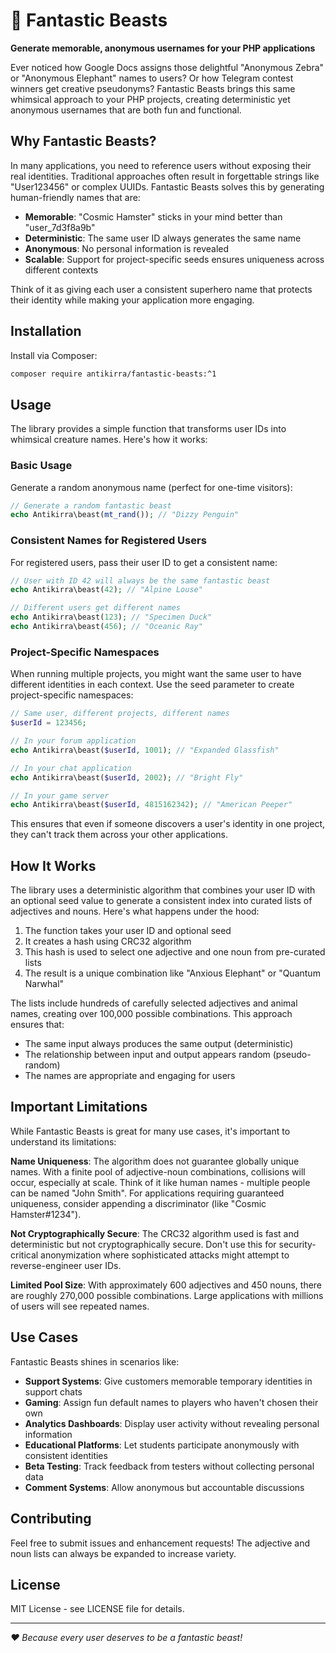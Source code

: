 # 🦄 Fantastic Beasts

**Generate memorable, anonymous usernames for your PHP applications**

Ever noticed how Google Docs assigns those delightful "Anonymous Zebra" or "Anonymous Elephant" names to users? Or how Telegram contest winners get creative pseudonyms? Fantastic Beasts brings this same whimsical approach to your PHP projects, creating deterministic yet anonymous usernames that are both fun and functional.

## Why Fantastic Beasts?

In many applications, you need to reference users without exposing their real identities. Traditional approaches often result in forgettable strings like "User123456" or complex UUIDs. Fantastic Beasts solves this by generating human-friendly names that are:

- **Memorable**: "Cosmic Hamster" sticks in your mind better than "user_7d3f8a9b"
- **Deterministic**: The same user ID always generates the same name
- **Anonymous**: No personal information is revealed
- **Scalable**: Support for project-specific seeds ensures uniqueness across different contexts

Think of it as giving each user a consistent superhero name that protects their identity while making your application more engaging.

## Installation

Install via Composer:

```bash
composer require antikirra/fantastic-beasts:^1
```

## Usage

The library provides a simple function that transforms user IDs into whimsical creature names. Here's how it works:

### Basic Usage

Generate a random anonymous name (perfect for one-time visitors):

```php
// Generate a random fantastic beast
echo Antikirra\beast(mt_rand()); // "Dizzy Penguin"
```

### Consistent Names for Registered Users

For registered users, pass their user ID to get a consistent name:

```php
// User with ID 42 will always be the same fantastic beast
echo Antikirra\beast(42); // "Alpine Louse"

// Different users get different names
echo Antikirra\beast(123); // "Specimen Duck"
echo Antikirra\beast(456); // "Oceanic Ray"
```

### Project-Specific Namespaces

When running multiple projects, you might want the same user to have different identities in each context. Use the seed parameter to create project-specific namespaces:

```php
// Same user, different projects, different names
$userId = 123456;

// In your forum application
echo Antikirra\beast($userId, 1001); // "Expanded Glassfish"

// In your chat application  
echo Antikirra\beast($userId, 2002); // "Bright Fly"

// In your game server
echo Antikirra\beast($userId, 4815162342); // "American Peeper"
```

This ensures that even if someone discovers a user's identity in one project, they can't track them across your other applications.

## How It Works

The library uses a deterministic algorithm that combines your user ID with an optional seed value to generate a consistent index into curated lists of adjectives and nouns. Here's what happens under the hood:

1. The function takes your user ID and optional seed
2. It creates a hash using CRC32 algorithm
3. This hash is used to select one adjective and one noun from pre-curated lists
4. The result is a unique combination like "Anxious Elephant" or "Quantum Narwhal"

The lists include hundreds of carefully selected adjectives and animal names, creating over 100,000 possible combinations. This approach ensures that:

- The same input always produces the same output (deterministic)
- The relationship between input and output appears random (pseudo-random)
- The names are appropriate and engaging for users

## Important Limitations

While Fantastic Beasts is great for many use cases, it's important to understand its limitations:

**Name Uniqueness**: The algorithm does not guarantee globally unique names. With a finite pool of adjective-noun combinations, collisions will occur, especially at scale. Think of it like human names - multiple people can be named "John Smith". For applications requiring guaranteed uniqueness, consider appending a discriminator (like "Cosmic Hamster#1234").

**Not Cryptographically Secure**: The CRC32 algorithm used is fast and deterministic but not cryptographically secure. Don't use this for security-critical anonymization where sophisticated attacks might attempt to reverse-engineer user IDs.

**Limited Pool Size**: With approximately 600 adjectives and 450 nouns, there are roughly 270,000 possible combinations. Large applications with millions of users will see repeated names.

## Use Cases

Fantastic Beasts shines in scenarios like:

- **Support Systems**: Give customers memorable temporary identities in support chats
- **Gaming**: Assign fun default names to players who haven't chosen their own
- **Analytics Dashboards**: Display user activity without revealing personal information
- **Educational Platforms**: Let students participate anonymously with consistent identities
- **Beta Testing**: Track feedback from testers without collecting personal data
- **Comment Systems**: Allow anonymous but accountable discussions

## Contributing

Feel free to submit issues and enhancement requests! The adjective and noun lists can always be expanded to increase variety.

## License

MIT License - see LICENSE file for details.

---

*❤️ Because every user deserves to be a fantastic beast!*